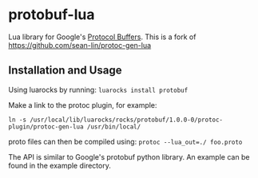 protobuf-lua
============

Lua library for Google's [Protocol Buffers](http://code.google.com/p/protobuf/).
This is a fork of https://github.com/sean-lin/protoc-gen-lua

## Installation and Usage

Using luarocks by running: ```luarocks install protobuf```

Make a link to the protoc plugin, for example:

```ln -s /usr/local/lib/luarocks/rocks/protobuf/1.0.0-0/protoc-plugin/protoc-gen-lua /usr/bin/local/```

proto files can then be compiled using: ```protoc --lua_out=./ foo.proto```

The API is similar to Google's protobuf python library. An example can be found in the example directory.
